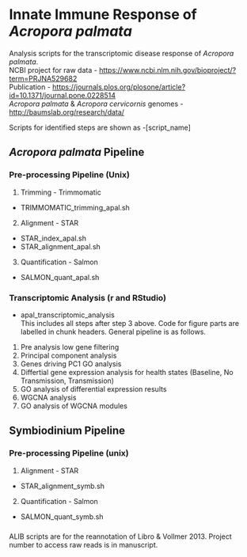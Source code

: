# Innate Immune Response of *Acropora palmata*
Analysis scripts for the transcriptomic disease response of *Acropora palmata*.  
NCBI project for raw data - https://www.ncbi.nlm.nih.gov/bioproject/?term=PRJNA529682  
Publication - https://journals.plos.org/plosone/article?id=10.1371/journal.pone.0228514   
*Acropora palmata* & *Acropora cervicornis* genomes - http://baumslab.org/research/data/  
  
Scripts for identified steps are shown as -[script_name]  
  
## *Acropora palmata* Pipeline  
### Pre-processing Pipeline (Unix)
1. Trimming - Trimmomatic    
- TRIMMOMATIC_trimming_apal.sh  
2. Alignment - STAR   
- STAR_index_apal.sh  
- STAR_alignment_apal.sh  
3. Quantification - Salmon  
- SALMON_quant_apal.sh  
  
### Transcriptomic Analysis (r and RStudio)  
- apal_transcriptomic_analysis  
This includes all steps after step 3 above. Code for figure parts are labelled in chunk headers. General pipeline is as follows.  
1. Pre analysis low gene filtering  
2. Principal component analysis  
3. Genes driving PC1 GO analysis  
3. Differtial gene expression analysis for health states (Baseline, No Transmission, Transmission)  
4. GO analysis of differential expression results  
5. WGCNA analysis  
6. GO analysis of WGCNA modules  
  
## Symbiodinium Pipeline
### Pre-processing Pipeline (unix)  
1. Alignment - STAR  
- STAR_alignment_symb.sh  
2. Quantification - Salmon  
- SALMON_quant_symb.sh  
  
###





ALIB scripts are for the reannotation of Libro & Vollmer 2013. Project number to access raw reads is in manuscript.
